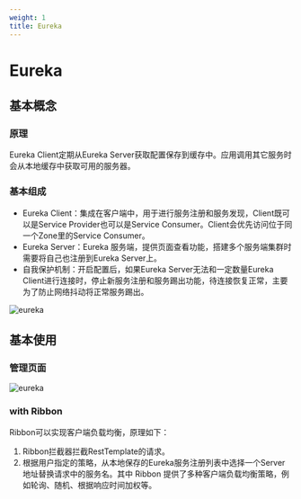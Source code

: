 ```yaml
---
weight: 1
title: Eureka
---
```


# Eureka

## 基本概念

### 原理

Eureka Client定期从Eureka Server获取配置保存到缓存中。应用调用其它服务时会从本地缓存中获取可用的服务器。

### 基本组成

- Eureka Client：集成在客户端中，用于进行服务注册和服务发现，Client既可以是Service Provider也可以是Service Consumer。Client会优先访问位于同一个Zone里的Service Consumer。
- Eureka Server：Eureka 服务端，提供页面查看功能，搭建多个服务端集群时需要将自己也注册到Eureka Server上。
- 自我保护机制：开启配置后，如果Eureka Server无法和一定数量Eureka Client进行连接时，停止新服务注册和服务踢出功能，待连接恢复正常，主要为了防止网络抖动将正常服务踢出。

![eureka](/images/discovery/eureka.jpg)

## 基本使用

### 管理页面


![eureka](/images/discovery/eureka1.png)

### with Ribbon

Ribbon可以实现客户端负载均衡，原理如下：
1. Ribbon拦截器拦截RestTemplate的请求。
2. 根据用户指定的策略，从本地保存的Eureka服务注册列表中选择一个Server地址替换请求中的服务名。其中 Ribbon 提供了多种客户端负载均衡策略，例如轮询、随机、根据响应时间加权等。